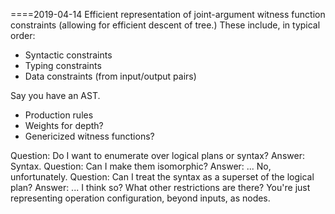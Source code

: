 ====2019-04-14
Efficient representation of joint-argument witness function constraints (allowing for efficient descent of tree.)
These include, in typical order:
- Syntactic constraints
- Typing constraints
- Data constraints (from input/output pairs)

Say you have an AST.
- Production rules
- Weights for depth?
- Genericized witness functions?




Question: Do I want to enumerate over logical plans or syntax?
Answer: Syntax.
Question: Can I make them isomorphic?
Answer: ... No, unfortunately.
Question: Can I treat the syntax as a superset of the logical plan?
Answer: ... I think so? What other restrictions are there? You're just representing
    operation configuration, beyond inputs, as nodes.
